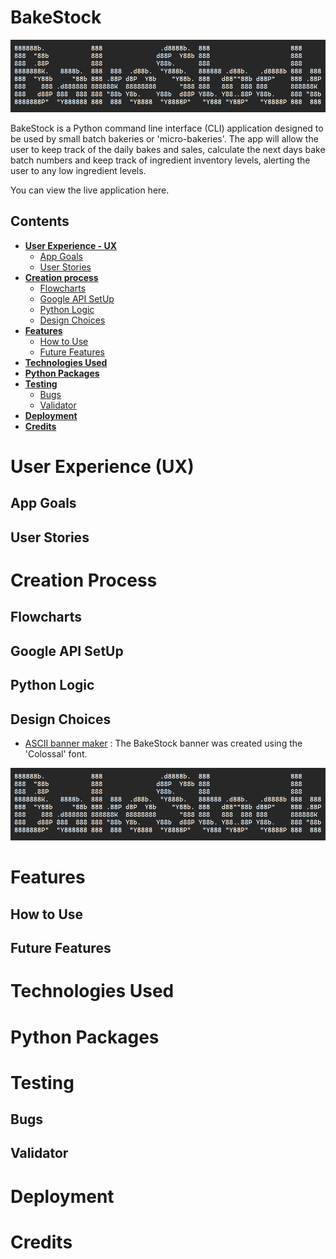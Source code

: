 # **BakeStock**
  

![bakestock ascii art](assets/readme_images/bakestock_ascii.png)  


BakeStock is a Python command line interface (CLI) application designed to be used by small batch bakeries or 'micro-bakeries'. The app will allow the user to keep track of the daily bakes and sales, calculate the next days bake batch numbers and keep track of ingredient inventory levels, alerting the user to any low ingredient levels.

You can view the live application here.


## Contents
* [**User Experience - UX**](#user-experience-ux)
  * [App Goals](#app-goals)
  * [User Stories](#user-stories)
* [**Creation process**](#creation-process)
  * [Flowcharts](#flowcharts)
  * [Google API SetUp](#google-api-setup)
  * [Python Logic](#python-logic)
  * [Design Choices](#design-choices)
* [**Features**](#features)
  * [How to Use](#how-to-use)
  * [Future Features](#future-features)
* [**Technologies Used**](#technologies-used)
* [**Python Packages**](#python-packages)
* [**Testing**](#testing)
  * [Bugs](#bugs)
  * [Validator](#validator)
* [**Deployment**](#deployment)
* [**Credits**](#credits)  

  
# User Experience (UX)  
  
## App Goals
## User Stories  
  
# Creation Process
  
## Flowcharts  
## Google API SetUp
## Python Logic
## Design Choices   
   - [ASCII banner maker](https://manytools.org/hacker-tools/ascii-banner/) : The BakeStock banner was created using the 'Colossal' font.  
     
![bakestock banner image](assets/readme_images/bakestock_ascii.png)
  
# Features

## How to Use
## Future Features
  
# Technologies Used  
  
# Python Packages  
  
# Testing  
  
## Bugs
## Validator  
  
# Deployment  
  
# Credits

